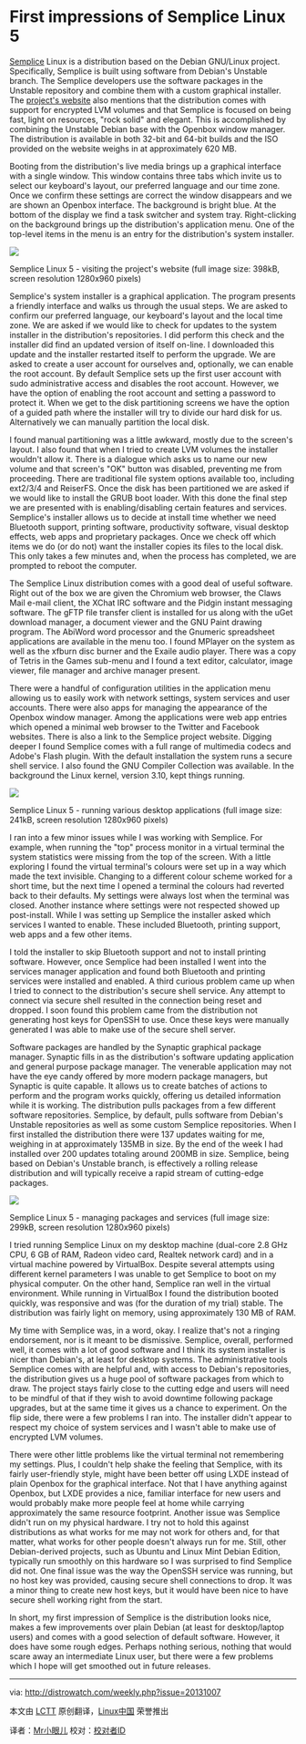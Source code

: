 First impressions of Semplice Linux 5
================================================================================
[Semplice][1] Linux is a distribution based on the Debian GNU/Linux project. Specifically, Semplice is built using software from Debian's Unstable branch. The Semplice developers use the software packages in the Unstable repository and combine them with a custom graphical installer. The [project's website][2] also mentions that the distribution comes with support for encrypted LVM volumes and that Semplice is focused on being fast, light on resources, "rock solid" and elegant. This is accomplished by combining the Unstable Debian base with the Openbox window manager. The distribution is available in both 32-bit and 64-bit builds and the ISO provided on the website weighs in at approximately 620 MB.

Booting from the distribution's live media brings up a graphical interface with a single window. This window contains three tabs which invite us to select our keyboard's layout, our preferred language and our time zone. Once we confirm these settings are correct the window disappears and we are shown an Openbox interface. The background is bright blue. At the bottom of the display we find a task switcher and system tray. Right-clicking on the background brings up the distribution's application menu. One of the top-level items in the menu is an entry for the distribution's system installer.

![](http://distrowatch.com/images/screenshots/semplice-5-web.png)

Semplice Linux 5 - visiting the project's website
(full image size: 398kB, screen resolution 1280x960 pixels)

Semplice's system installer is a graphical application. The program presents a friendly interface and walks us through the usual steps. We are asked to confirm our preferred language, our keyboard's layout and the local time zone. We are asked if we would like to check for updates to the system installer in the distribution's repositories. I did perform this check and the installer did find an updated version of itself on-line. I downloaded this update and the installer restarted itself to perform the upgrade. We are asked to create a user account for ourselves and, optionally, we can enable the root account. By default Semplice sets up the first user account with sudo administrative access and disables the root account. However, we have the option of enabling the root account and setting a password to protect it. When we get to the disk partitioning screens we have the option of a guided path where the installer will try to divide our hard disk for us. Alternatively we can manually partition the local disk.

I found manual partitioning was a little awkward, mostly due to the screen's layout. I also found that when I tried to create LVM volumes the installer wouldn't allow it. There is a dialogue which asks us to name our new volume and that screen's "OK" button was disabled, preventing me from proceeding. There are traditional file system options available too, including ext2/3/4 and ReiserFS. Once the disk has been partitioned we are asked if we would like to install the GRUB boot loader. With this done the final step we are presented with is enabling/disabling certain features and services. Semplice's installer allows us to decide at install time whether we need Bluetooth support, printing software, productivity software, visual desktop effects, web apps and proprietary packages. Once we check off which items we do (or do not) want the installer copies its files to the local disk. This only takes a few minutes and, when the process has completed, we are prompted to reboot the computer.

The Semplice Linux distribution comes with a good deal of useful software. Right out of the box we are given the Chromium web browser, the Claws Mail e-mail client, the XChat IRC software and the Pidgin instant messaging software. The gFTP file transfer client is installed for us along with the uGet download manager, a document viewer and the GNU Paint drawing program. The AbiWord word processor and the Gnumeric spreadsheet applications are available in the menu too. I found MPlayer on the system as well as the xfburn disc burner and the Exaile audio player. There was a copy of Tetris in the Games sub-menu and I found a text editor, calculator, image viewer, file manager and archive manager present.

There were a handful of configuration utilities in the application menu allowing us to easily work with network settings, system services and user accounts. There were also apps for managing the appearance of the Openbox window manager. Among the applications were web app entries which opened a minimal web browser to the Twitter and Facebook websites. There is also a link to the Semplice project website. Digging deeper I found Semplice comes with a full range of multimedia codecs and Adobe's Flash plugin. With the default installation the system runs a secure shell service. I also found the GNU Compiler Collection was available. In the background the Linux kernel, version 3.10, kept things running.

![](http://distrowatch.com/images/screenshots/semplice-5-apps.png)

Semplice Linux 5 - running various desktop applications
(full image size: 241kB, screen resolution 1280x960 pixels)

I ran into a few minor issues while I was working with Semplice. For example, when running the "top" process monitor in a virtual terminal the system statistics were missing from the top of the screen. With a little exploring I found the virtual terminal's colours were set up in a way which made the text invisible. Changing to a different colour scheme worked for a short time, but the next time I opened a terminal the colours had reverted back to their defaults. My settings were always lost when the terminal was closed. Another instance where settings were not respected showed up post-install. While I was setting up Semplice the installer asked which services I wanted to enable. These included Bluetooth, printing support, web apps and a few other items.

I told the installer to skip Bluetooth support and not to install printing software. However, once Semplice had been installed I went into the services manager application and found both Bluetooth and printing services were installed and enabled. A third curious problem came up when I tried to connect to the distribution's secure shell service. Any attempt to connect via secure shell resulted in the connection being reset and dropped. I soon found this problem came from the distribution not generating host keys for OpenSSH to use. Once these keys were manually generated I was able to make use of the secure shell server.

Software packages are handled by the Synaptic graphical package manager. Synaptic fills in as the distribution's software updating application and general purpose package manager. The venerable application may not have the eye candy offered by more modern package managers, but Synaptic is quite capable. It allows us to create batches of actions to perform and the program works quickly, offering us detailed information while it is working. The distribution pulls packages from a few different software repositories. Semplice, by default, pulls software from Debian's Unstable repositories as well as some custom Semplice repositories. When I first installed the distribution there were 137 updates waiting for me, weighing in at approximately 135MB in size. By the end of the week I had installed over 200 updates totaling around 200MB in size. Semplice, being based on Debian's Unstable branch, is effectively a rolling release distribution and will typically receive a rapid stream of cutting-edge packages.

![](http://distrowatch.com/images/screenshots/semplice-5-admin.png)

Semplice Linux 5 - managing packages and services
(full image size: 299kB, screen resolution 1280x960 pixels)

I tried running Semplice Linux on my desktop machine (dual-core 2.8 GHz CPU, 6 GB of RAM, Radeon video card, Realtek network card) and in a virtual machine powered by VirtualBox. Despite several attempts using different kernel parameters I was unable to get Semplice to boot on my physical computer. On the other hand, Semplice ran well in the virtual environment. While running in VirtualBox I found the distribution booted quickly, was responsive and was (for the duration of my trial) stable. The distribution was fairly light on memory, using approximately 130 MB of RAM.

My time with Semplice was, in a word, okay. I realize that's not a ringing endorsement, nor is it meant to be dismissive. Semplice, overall, performed well, it comes with a lot of good software and I think its system installer is nicer than Debian's, at least for desktop systems. The administrative tools Semplice comes with are helpful and, with access to Debian's repositories, the distribution gives us a huge pool of software packages from which to draw. The project stays fairly close to the cutting edge and users will need to be mindful of that if they wish to avoid downtime following package upgrades, but at the same time it gives us a chance to experiment. On the flip side, there were a few problems I ran into. The installer didn't appear to respect my choice of system services and I wasn't able to make use of encrypted LVM volumes.

There were other little problems like the virtual terminal not remembering my settings. Plus, I couldn't help shake the feeling that Semplice, with its fairly user-friendly style, might have been better off using LXDE instead of plain Openbox for the graphical interface. Not that I have anything against Openbox, but LXDE provides a nice, familiar interface for new users and would probably make more people feel at home while carrying approximately the same resource footprint. Another issue was Semplice didn't run on my physical hardware. I try not to hold this against distributions as what works for me may not work for others and, for that matter, what works for other people doesn't always run for me. Still, other Debian-derived projects, such as Ubuntu and Linux Mint Debian Edition, typically run smoothly on this hardware so I was surprised to find Semplice did not. One final issue was the way the OpenSSH service was running, but no host key was provided, causing secure shell connections to drop. It was a minor thing to create new host keys, but it would have been nice to have secure shell working right from the start.

In short, my first impression of Semplice is the distribution looks nice, makes a few improvements over plain Debian (at least for desktop/laptop users) and comes with a good selection of default software. However, it does have some rough edges. Perhaps nothing serious, nothing that would scare away an intermediate Linux user, but there were a few problems which I hope will get smoothed out in future releases.

--------------------------------------------------------------------------------

via: http://distrowatch.com/weekly.php?issue=20131007

本文由 [LCTT][] 原创翻译，[Linux中国][] 荣誉推出

译者：[Mr小眼儿][] 校对：[校对者ID][]

[LCTT]:https://github.com/LCTT/TranslateProject
[Linux中国]:http://linux.cn/portal.php
[Mr小眼儿]:http://linux.cn/space/14801
[校对者ID]:http://linux.cn/space/校对者ID

[1]:http://distrowatch.com/semplice
[2]:http://semplice-linux.org/
